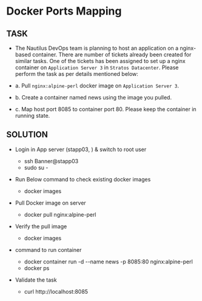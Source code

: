 # Docker Ports Mapping

## TASK
- The Nautilus DevOps team is planning to host an application on a nginx-based container. There are number of tickets already been created for similar tasks. One of the tickets has been assigned to set up a nginx container on `Application Server 3` in `Stratos Datacenter`. Please perform the task as per details mentioned below:

- a. Pull `nginx:alpine-perl` docker image on `Application Server 3`.

- b. Create a container named news using the image you pulled.

- c. Map host port 8085 to container port 80. Please keep the container in running state.

## SOLUTION

* Login in  App server  (stapp03, ) & switch to root  user 
    -  ssh Banner@stapp03
    -  sudo su -

* Run Below command to check existing docker images 
    - docker images

* Pull Docker image  on server  
    - docker pull nginx:alpine-perl

* Verify the pull image
    - docker images

* command to run container
    - docker container run -d --name news -p 8085:80 nginx:alpine-perl 
    - docker ps

* Validate the task
    - curl http://localhost:8085